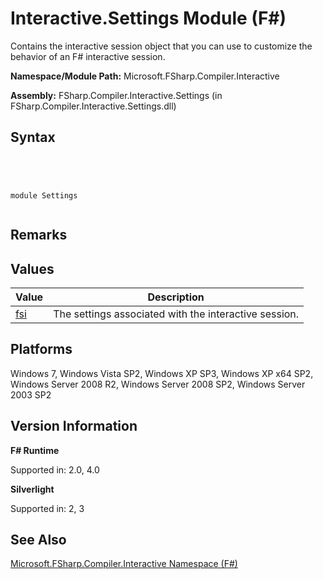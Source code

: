 # Interactive.Settings Module (F#)

Contains the interactive session object that you can use to customize the behavior of an F# interactive session.

**Namespace/Module Path:** Microsoft.FSharp.Compiler.Interactive

**Assembly:** FSharp.Compiler.Interactive.Settings (in FSharp.Compiler.Interactive.Settings.dll)


## Syntax



```




module Settings


```





## Remarks

## Values


|Value|Description|
|-----|-----------|
|[fsi](http://msdn.microsoft.com/en-us/library/d02ec3ad-355e-460e-bf41-c98466408642)|The settings associated with the interactive session.|

## Platforms
Windows 7, Windows Vista SP2, Windows XP SP3, Windows XP x64 SP2, Windows Server 2008 R2, Windows Server 2008 SP2, Windows Server 2003 SP2


## Version Information
**F# Runtime**

Supported in: 2.0, 4.0

**Silverlight**

Supported in: 2, 3


## See Also
[Microsoft.FSharp.Compiler.Interactive Namespace &#40;F&#35;&#41;](Microsoft.FSharp.Compiler.Interactive-Namespace-%5BFSharp%5D.md)

